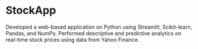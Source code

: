 # StockApp

Developed a web-based application on Python using Streamlit, Scikit-learn, Pandas, and NumPy.
Performed descriptive and predictive analytics on real-time stock prices using data from Yahoo Finance. 
